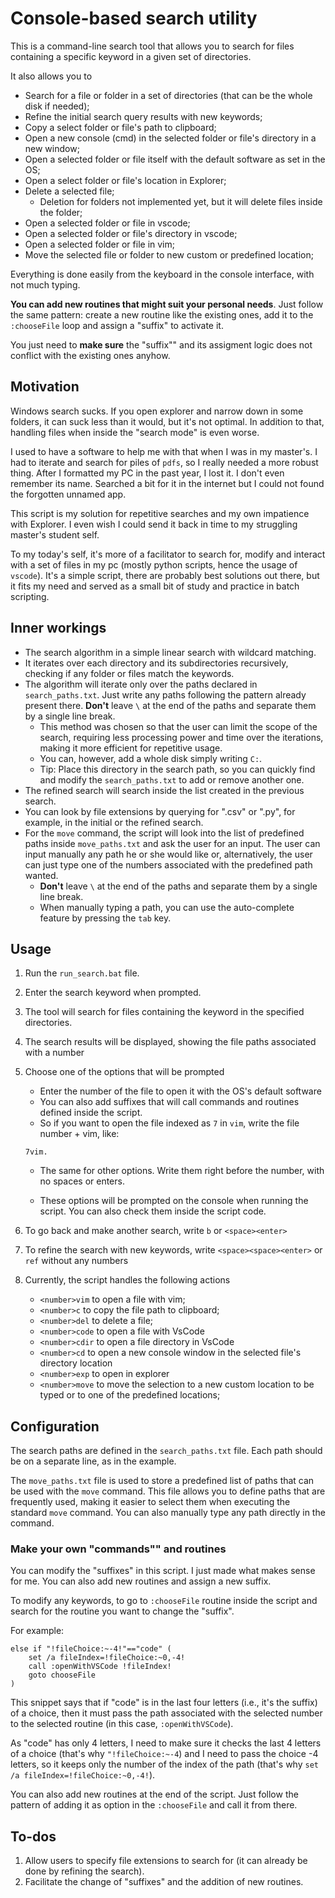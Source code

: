 # Console-based search utility

This is a command-line search tool that allows you to search for files containing a specific keyword in a given set of directories.

It also allows you to

- Search for a file or folder in a set of directories (that can be the whole disk if needed);
- Refine the initial search query results with new keywords;
- Copy a select folder or file's path to clipboard;
- Open a new console (cmd) in the selected folder or file's directory in a new window;
- Open a selected folder or file itself with the default software as set in the OS;
- Open a select folder or file's location in Explorer;
- Delete a selected file;
   - Deletion for folders not implemented yet, but it will delete files inside the folder;
- Open a selected folder or file in vscode;
- Open a selected folder or file's directory in vscode;
- Open a selected folder or file in vim;
- Move the selected file or folder to new custom or predefined location;

Everything is done easily from the keyboard in the console interface, with not much typing.

**You can add new routines that might suit your personal needs**. Just follow the same pattern: create a new routine like the existing ones, add it to the `:chooseFile` loop and assign a "suffix" to activate it.

You just need to **make sure** the "suffix"" and its assigment logic does not conflict with the existing ones anyhow.

## Motivation

Windows search sucks. If you open explorer and narrow down in some folders, it can suck less than it would, but it's not optimal. In addition to that, handling files when inside the "search mode" is even worse.

I used to have a software to help me with that when I was in my master's. I had to iterate and search for piles of `pdfs`, so I really needed a more robust thing. After I formatted my PC in the past year, I lost it. I don't even remember its name. Searched a bit for it in the internet but I could not found the forgotten unnamed app.

This script is my solution for repetitive searches and my own impatience with Explorer. I even wish I could send it back in time to my struggling master's student self.

To my today's self, it's more of a facilitator to search for, modify and interact with a set of files in my pc (mostly python scripts, hence the usage of `vscode`). It's a simple script, there are probably best solutions out there, but it fits my need and served as a small bit of study and practice in batch scripting.

## Inner workings

- The search algorithm in a simple linear search with wildcard matching.
- It iterates over each directory and its subdirectories recursively, checking if any folder or files match the keywords.
- The algorithm will iterate only over the paths declared in `search_paths.txt`. Just write any paths following the pattern already present there. **Don't** leave `\` at the end of the paths and separate them by a single line break.
   - This method was chosen so that the user can limit the scope of the search, requiring less processing power and time over the iterations, making it more efficient for repetitive usage.
   - You can, however, add a whole disk simply writing `C:`.
   - Tip: Place this directory in the search path, so you can quickly find and modify the `search_paths.txt` to add or remove another one.
- The refined search will search inside the list created in the previous search.
- You can look by file extensions by querying for ".csv" or ".py", for example, in the initial or the refined search.
- For the `move` command, the script will look into the list of predefined paths inside `move_paths.txt` and ask the user for an input. The user can input manually any path he or she would like or, alternatively, the user can just type one of the numbers associated with the predefined path wanted.
   - **Don't** leave `\` at the end of the paths and separate them by a single line break.
   - When manually typing a path, you can use the auto-complete feature by pressing the `tab` key.

## Usage

1. Run the `run_search.bat` file.
2. Enter the search keyword when prompted.
3. The tool will search for files containing the keyword in the specified directories.
4. The search results will be displayed, showing the file paths associated with a number
5. Choose one of the options that will be prompted
   - Enter the number of the file to open it with the OS's default software
   - You can also add suffixes that will call commands and routines defined inside the script.
   - So if you want to open the file indexed as `7` in `vim`, write the file number + vim, like:
   ```
   7vim.
   ```
   - The same for other options. Write them right before the number, with no spaces or enters.

   - These options will be prompted on the console when running the script. You can also check them inside the script code.

6. To go back and make another search, write `b` or `<space><enter>`

7. To refine the search with new keywords, write `<space><space><enter>` or `ref` without any numbers

8. Currently, the script handles the following actions
   - `<number>vim` to open a file with vim;
   - `<number>c` to copy the file path to clipboard;
   - `<number>del` to delete a file;
   - `<number>code` to open a file with VsCode
   - `<number>cdir` to open a file directory in VsCode
   - `<number>cd` to open a new console window in the selected file's directory location
   - `<number>exp` to open in explorer
   - `<number>move` to move the selection to a new custom location to be typed or to one of the predefined locations;

## Configuration

The search paths are defined in the `search_paths.txt` file. Each path should be on a separate line, as in the example.

The `move_paths.txt` file is used to store a predefined list of paths that can be used with the `move` command. This file allows you to define paths that are frequently used, making it easier to select them when executing the standard `move` command. You can also manually type any path directly in the command.

### Make your own "commands"" and routines

You can modify the "suffixes" in this script. I just made what makes sense for me. You can also add new routines and assign a new suffix.

To modify any keywords, to go to `:chooseFile` routine inside the script and search for the routine you want to change the "suffix".

For example:

```batch
else if "!fileChoice:~-4!"=="code" (
    set /a fileIndex=!fileChoice:~0,-4!
    call :openWithVSCode !fileIndex!
    goto chooseFile
)
```

This snippet says that if "code" is in the last four letters (i.e., it's the suffix) of a choice, then it must pass the path associated with the selected number to the selected routine (in this case, `:openWithVSCode`).

As "code" has only 4 letters, I need to make sure it checks the last 4 letters of a choice (that's why `"!fileChoice:~-4`) and I need to pass the choice -4 letters, so it keeps only the number of the index of the path (that's why `set /a fileIndex=!fileChoice:~0,-4!`).

You can also add new routines at the end of the script. Just follow the pattern of adding it as option in the `:chooseFile` and call it from there.

## To-dos

1. Allow users to specify file extensions to search for (it can already be done by refining the search).
2. Facilitate the change of "suffixes" and the addition of new routines.
